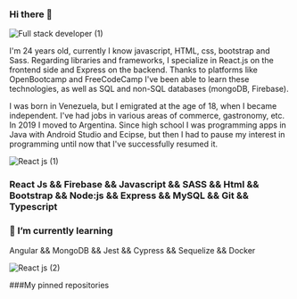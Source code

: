 ### Hi there 👋

![Full stack developer (1)](https://user-images.githubusercontent.com/111264354/213255786-0918bdd0-8512-4e13-812e-4675f0353102.gif)


I'm 24 years old, currently I know javascript, HTML, css, bootstrap and Sass. Regarding libraries and frameworks, I specialize in React.js on the frontend side and Express on the backend. Thanks to platforms like OpenBootcamp and FreeCodeCamp I've been able to learn these technologies, as well as SQL and non-SQL databases (mongoDB, Firebase). 

I was born in Venezuela, but I emigrated at the age of 18, when I became independent. I've had jobs in various areas of commerce, gastronomy, etc. In 2019 I moved to Argentina. Since high school I was programming apps in Java with Android Studio and Ecipse, but then I had to pause my interest in programming until now that I've successfully resumed it.

![React js (1)](https://user-images.githubusercontent.com/111264354/213256605-d5b85857-fc6a-41cb-87cc-5c1fc4a83857.png)


### React Js && Firebase && Javascript && SASS && Html && Bootstrap && Node:js && Express && MySQL && Git && Typescript



### 🌱 I’m currently learning



Angular && MongoDB && Jest && Cypress && Sequelize && Docker


![React js (2)](https://user-images.githubusercontent.com/111264354/213257078-ff8f9a71-4e42-4137-a008-4324f8b0b1c5.png)


###My pinned repositories

<!--
**Daftpool25/Daftpool25** is a ✨ _special_ ✨ repository because its `README.md` (this file) appears on your GitHub profile.

Here are some ideas to get you started:

- 🔭 I’m currently working on ...
- 🌱 I’m currently learning ...
- 👯 I’m looking to collaborate on ...
- 🤔 I’m looking for help with ...
- 💬 Ask me about ...
- 📫 How to reach me: ...
- 😄 Pronouns: ...
- ⚡ Fun fact: ...
-->
